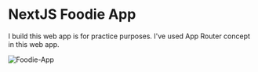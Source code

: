 # NextJS Foodie App

I build this web app is for practice purposes. I've used App Router concept in this web app.

![Foodie-App](https://i.ibb.co/tQMKsMd/foodies.png)
